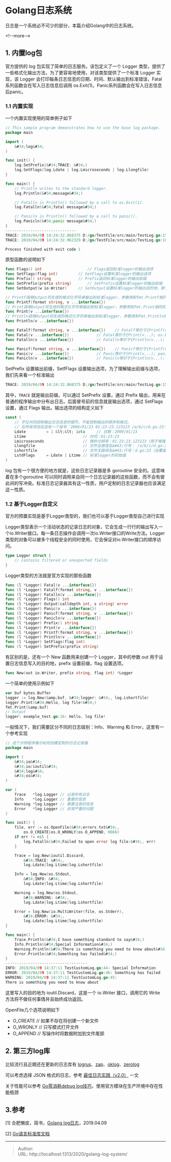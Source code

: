# Golang日志系统


日志是一个系统必不可少的部分，本篇介绍Golang中的日志系统。

&lt;!--more--&gt;

## 1. 内置log包

官方提供的 log 包实现了简单的日志服务。该包定义了一个 Logger 类型，提供了一些格式化输出方法，为了更容易地使用，对该类型提供了一个标准 Logger 实现，该 Logger 会打印每条日志信息的日期、时间、默认输出到标准错误，Fatal系列函数会在写入日志信息后调用 os.Exit(1)。Panic系列函数会在写入日志信息后panic。

### 1.1 内置实现

一个内置实现使用的简单例子如下

```go
// This sample program demonstrates how to use the base log package.
package main

import (
    &#34;log&#34;
)

func init() {
    log.SetPrefix(&#34;TRACE: &#34;)
    log.SetFlags(log.Ldate | log.Lmicroseconds | log.Llongfile)
}

func main() {
    // Println writes to the standard logger.
    log.Println(&#34;message&#34;)

    // Fatalln is Println() followed by a call to os.Exit(1).
    log.Fatalln(&#34;fatal message&#34;)

    // Panicln is Println() followed by a call to panic().
    log.Panicln(&#34;panic message&#34;)
}
-------------------------------
TRACE: 2019/04/09 14:24:32.868375 D:/go/TestFile/src/main/TestLog.go:15: message
TRACE: 2019/04/09 14:24:32.962329 D:/go/TestFile/src/main/TestLog.go:18: fatal message

Process finished with exit code 1
```

原型函数的说明如下

```go
func Flags() int            		// Flags返回标准logger的输出选项
func SetFlags(flag int)   		// SetFlags设置标准logger的输出选项
func Prefix() string      		// Prefix返回标准logger的输出前缀
func SetPrefix(prefix string) 		// SetPrefix设置标准logger的输出前缀
func SetOutput(w io.Writer)		// SetOutput设置标准logger的输出目的地，默认是标准错误输出

// Printf调用Output将生成的格式化字符串输出到标准logger，参数用和fmt.Printf相同的方法处理。
func Printf(format string, v ...interface{})
// Print调用Output将生成的格式化字符串输出到标准logger，参数用和fmt.Print相同的方法处理。
func Print(v ...interface{})
// Println调用Output将生成的格式化字符串输出到标准logger，参数用和fmt.Println相同的方法处理。
func Println(v ...interface{})

func Fatalf(format string, v ...interface{})	// Fatalf等价于{Printf(v...); os.Exit(1)}
func Fatal(v ...interface{})			// Fatal等价于{Print(v...); os.Exit(1)}
func Fatalln(v ...interface{})			// Fatalln等价于{Println(v...); os.Exit(1)}

func Panicf(format string, v ...interface{})	// Panicf等价于{Printf(v...); panic(...)}
func Panic(v ...interface{})			// Panic等价于{Print(v...); panic(...)}
func Panicln(v ...interface{})			// Panicln等价于{Println(v...); panic(...)}
```

SetPrefix 设置输出前缀，SetfFlags 设置输出选项，为了理解输出前缀与选项，我们先来看一个标准输出

```go
TRACE: 2019/04/09 14:24:32.868375 D:/go/TestFile/src/main/TestLog.go:15: message
```

其中，`TRACE` 就是输出前缀，可以通过 SetPrefix 设置，通过 Prefix 输出，用来在普通的程序输出中分布出日志。后面冒号前的信息就是输出选项，通过 SetFlags 设置，通过 Flags 输出。输出选项的结构定义如下

```go
const (
    // 字位共同控制输出日志信息的细节。不能控制输出的顺序和格式。
    // 在所有项目后会有一个冒号：2009/01/23 01:23:23.123123 /a/b/c/d.go:23: message
    Ldate         = 1 &lt;&lt; iota     // 日期：2009/01/23
    Ltime                         // 时间：01:23:23
    Lmicroseconds                 // 微秒分辨率：01:23:23.123123（用于增强Ltime位）
    Llongfile                     // 文件全路径名&#43;行号： /a/b/c/d.go:23
    Lshortfile                    // 文件无路径名&#43;行号：d.go:23（会覆盖掉Llongfile）
    LstdFlags     = Ldate | Ltime // 标准logger的初始值
)
```

log 包有一个很方便的地方就是，这些日志记录器是多 goroutine 安全的。这意味着在多个goroutine 可以同时调用来自同一个日志记录器的这些函数，而不会有彼此间的写冲突。标准日志记录器具有这一性质，用户定制的日志记录器也应该满足这一性质。

### 1.2 基于Logger自定义

官方的预置实现是基于Logger类型的，我们也可以基于Logger类型自己进行实现

Logger类型表示一个活动状态的记录日志的对象，它会生成一行行的输出写入一个io.Writer接口。每一条日志操作会调用一次io.Writer接口的Write方法。Logger类型的对象可以被多个线程安全的同时使用，它会保证对io.Writer接口的顺序访问。

```go
type Logger struct {
    // contains filtered or unexported fields
}
```

Logger类型的方法就是官方实现的那些函数

```go
func (l *Logger) Fatal(v ...interface{})
func (l *Logger) Fatalf(format string, v ...interface{})
func (l *Logger) Fatalln(v ...interface{})
func (l *Logger) Flags() int
func (l *Logger) Output(calldepth int, s string) error
func (l *Logger) Panic(v ...interface{})
func (l *Logger) Panicf(format string, v ...interface{})
func (l *Logger) Panicln(v ...interface{})
func (l *Logger) Prefix() string
func (l *Logger) Print(v ...interface{})
func (l *Logger) Printf(format string, v ...interface{})
func (l *Logger) Println(v ...interface{})
func (l *Logger) SetFlags(flag int)
func (l *Logger) SetPrefix(prefix string)
```

有区别的是，还有一个 New 函数用来创建一个 Logger，其中的参数 out 用于设置日志信息写入的目的地，prefix 设置前缀，flag 设置选项。

```go
func New(out io.Writer, prefix string, flag int) *Logger
```

一个简单的使用示例如下

```go
var buf bytes.Buffer
logger := log.New(&amp;buf, &#34;logger: &#34;, log.Lshortfile)
logger.Print(&#34;Hello, log file!&#34;)
fmt.Print(&amp;buf)
// Output
logger: example_test.go:16: Hello, log file!
```

一般情况下，我们需要区分不同的日志级别：Info、Warning 和 Error，这里有一个参考实现

```go
// 这个示例程序展示如何创建定制的日志记录器
package main

import (
    &#34;io&#34;
    &#34;io/ioutil&#34;
    &#34;log&#34;
    &#34;os&#34;
)

var (
    Trace   *log.Logger // 记录所有日志
    Info    *log.Logger // 重要的信息
    Warning *log.Logger // 需要注意的信息
    Error   *log.Logger // 非常严重的问题
)

func init() {
    file, err := os.OpenFile(&#34;errors.txt&#34;,
        os.O_CREATE|os.O_WRONLY|os.O_APPEND, 0666)
    if err != nil {
        log.Fatalln(&#34;Failed to open error log file:&#34;, err)
    }

    Trace = log.New(ioutil.Discard,
        &#34;TRACE: &#34;,
        log.Ldate|log.Ltime|log.Lshortfile)

    Info = log.New(os.Stdout,
        &#34;INFO: &#34;,
        log.Ldate|log.Ltime|log.Lshortfile)

    Warning = log.New(os.Stdout,
        &#34;WARNING: &#34;,
        log.Ldate|log.Ltime|log.Lshortfile)

    Error = log.New(io.MultiWriter(file, os.Stderr),
        &#34;ERROR: &#34;,
        log.Ldate|log.Ltime|log.Lshortfile)
}

func main() {
    Trace.Println(&#34;I have something standard to say&#34;)
    Info.Println(&#34;Special Information&#34;)
    Warning.Println(&#34;There is something you need to know about&#34;)
    Error.Println(&#34;Something has failed&#34;)
}
------------------------------------
INFO: 2019/04/09 14:37:11 TestCustomLog.go:44: Special Information
ERROR: 2019/04/09 14:37:11 TestCustomLog.go:46: Something has failed
WARNING: 2019/04/09 14:37:11 TestCustomLog.go:45: 
There is something you need to know about
```

这里写入的目的地为 ioutil.Discard，这是一个 io.Writer 接口，调用它的 Write 方法将不做任何事情并且始终成功返回。

OpenFile几个选项说明如下

- O_CREATE   // 如果不存在将创建一个新文件
- O_WRONLY  // 只写模式打开文件
- O_APPEND  // 写操作时将数据附加到文件尾部

## 2. 第三方log库

比较流行且近期还在更新的日志库有 [logrus](https://links.jianshu.com/go?to=https%3A%2F%2Fgithub.com%2Fsirupsen%2Flogrus)、[zap](https://links.jianshu.com/go?to=https%3A%2F%2Fgithub.com%2Fuber-go%2Fzap)、[oklog](https://links.jianshu.com/go?to=https%3A%2F%2Fgithub.com%2Foklog%2Foklog)、[zerolog](https://links.jianshu.com/go?to=https%3A%2F%2Fgithub.com%2Frs%2Fzerolog)

可以考虑选择 JSON 格式的日志，参考 [最佳日志实践（v2.0）](https://links.jianshu.com/go?to=https%3A%2F%2Fzhuanlan.zhihu.com%2Fp%2F27363484) 一文

关于性能可以参考 [Go零消耗debug log技巧](https://links.jianshu.com/go?to=https%3A%2F%2Fmzh.io%2Fgolang-build-tags-for-debug)，使用官方模块在生产环境中存在性能瓶颈

## 3.参考

[1] 合肥懒皮，简书，[Golang log日志](https://www.jianshu.com/p/73ae6dc4d16a)，2019.04.09

[2] [Go语言标准库文档](https://studygolang.com/pkgdoc)





---

> Author:   
> URL: http://localhost:1313/2020/golang-log-system/  

